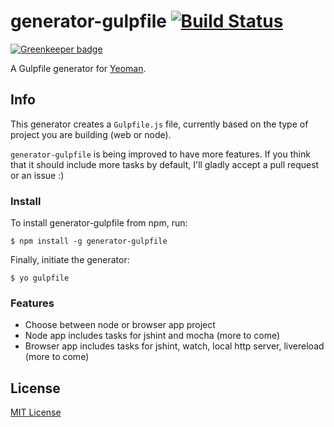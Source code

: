 # generator-gulpfile [![Build Status](https://secure.travis-ci.org/rogeriopvl/generator-gulpfile.png?branch=master)](https://travis-ci.org/rogeriopvl/generator-gulpfile)

[![Greenkeeper badge](https://badges.greenkeeper.io/rogeriopvl/generator-gulpfile.svg)](https://greenkeeper.io/)

A Gulpfile generator for [Yeoman](http://yeoman.io).


## Info

This generator creates a `Gulpfile.js` file, currently based on the type of project you are building (web or node).

`generator-gulpfile` is being improved to have more features. If you think that it should include more tasks by default, I'll gladly accept a pull request or an issue :)

### Install

To install generator-gulpfile from npm, run:

```
$ npm install -g generator-gulpfile
```

Finally, initiate the generator:

```
$ yo gulpfile
```

### Features

* Choose between node or browser app project
* Node app includes tasks for jshint and mocha (more to come)
* Browser app includes tasks for jshint, watch, local http server, livereload (more to come)

## License

[MIT License](http://en.wikipedia.org/wiki/MIT_License)
